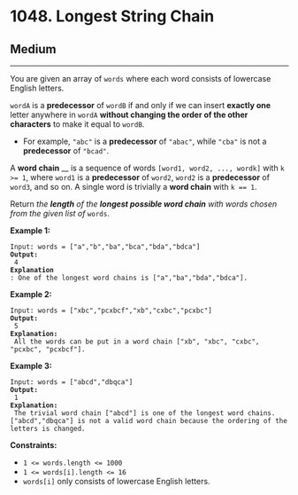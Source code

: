 # 1048. Longest String Chain

## Medium

***

You are given an array of `words` where each word consists of lowercase English letters.

`wordA` is a **predecessor** of `wordB` if and only if we can insert **exactly one** letter anywhere in `wordA` **without changing the order of the other characters** to make it equal to `wordB`.

* For example, `"abc"` is a **predecessor** of `"abac"`, while `"cba"` is not a **predecessor** of `"bcad"`.

A **word chain** __ is a sequence of words `[word1, word2, ..., wordk]` with `k >= 1`, where `word1` is a **predecessor** of `word2`, `word2` is a **predecessor** of `word3`, and so on. A single word is trivially a **word chain** with `k == 1`.

Return _the **length** of the **longest possible word chain** with words chosen from the given list of_ `words`.

&#x20;

**Example 1:**

<pre><code>Input: words = ["a","b","ba","bca","bda","bdca"]
<strong>Output:
</strong> 4
<strong>Explanation
</strong>: One of the longest word chains is ["a","ba","bda","bdca"].</code></pre>

**Example 2:**

<pre><code>Input: words = ["xbc","pcxbcf","xb","cxbc","pcxbc"]
<strong>Output:
</strong> 5
<strong>Explanation:
</strong> All the words can be put in a word chain ["xb", "xbc", "cxbc", "pcxbc", "pcxbcf"].</code></pre>

**Example 3:**

<pre><code>Input: words = ["abcd","dbqca"]
<strong>Output:
</strong> 1
<strong>Explanation:
</strong> The trivial word chain ["abcd"] is one of the longest word chains.
["abcd","dbqca"] is not a valid word chain because the ordering of the letters is changed.</code></pre>

&#x20;

**Constraints:**

* `1 <= words.length <= 1000`
* `1 <= words[i].length <= 16`
* `words[i]` only consists of lowercase English letters.
